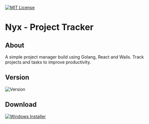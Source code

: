 [![MIT License][license-shield]][license-url]

# Nyx - Project Tracker

## About

A simple project manager build using Golang, React and Wails. Track projects and tasks to improve productivity.

## Version

![Version][version-tag]

## Download

[![Windows Installer][windows-installer-icon]][windows-installer-url]

[license-shield]: https://img.shields.io/badge/Licence-MIT-yellow?style=for-the-badge
[license-url]: https://github.com/nn-advith/nyx/blob/dev/LICENSE
[windows-installer-url]: https://github.com/nn-advith/nyx/blob/main/package/Nyx-Setup-1.0.0.exe
[windows-installer-icon]: https://img.shields.io/badge/windows-installer-blue?style=for-the-badge
[version-tag]: https://img.shields.io/badge/version-1.0.0-green?style=for-the-badge

